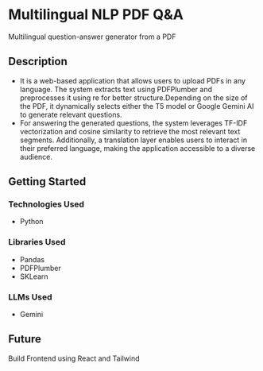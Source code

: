 #  Multilingual NLP PDF Q&A

Multilingual question-answer generator from a PDF

## Description

- It is a web-based application that allows users to upload PDFs in any language. The system extracts text using PDFPlumber and preprocesses it using re for better structure.Depending on the size of the PDF, it dynamically selects either the T5 model or Google Gemini AI to generate relevant questions.
- For answering the generated questions, the system leverages TF-IDF vectorization and cosine similarity to retrieve the most relevant text segments. Additionally, a translation layer enables users to interact in their preferred language, making the application accessible to a diverse audience.
## Getting Started

### Technologies Used

* Python

### Libraries Used

* Pandas
* PDFPlumber
* SKLearn

### LLMs Used

* Gemini



## Future
Build Frontend using React and Tailwind 
